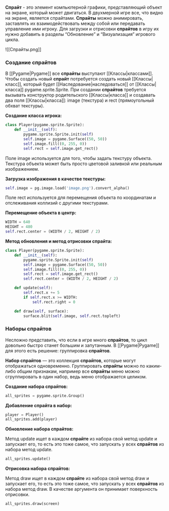 **Спрайт** - это элемент компьютерной графики, представляющий объект на экране, который может двигаться. В двухмерной игре все, что видно на экране, является спрайтами. **Спрайты** можно анимировать, заставлять их взаимодействовать между собой или передавать управление ими игроку. Для загрузки и отрисовки **спрайтов** в игру их нужно добавить в разделы “Обновление” и “Визуализация” игрового цикла.

![[Cпрайты.png]]

### Создание спрайтов

В [[Pygame|Pygame]] все **спрайты** выступают [[Классы|классами]]. Чтобы создать новый **спрайт** потребуется создать новый [[Классы|класс]], который будет [[Наследование|наследоваться]] от [[Классы|класса]] pygame.sprite.Sprite. При создании **спрайтов** требуется вызывать конструктор родительского [[Классы|класса]] и создавать два поля [[Классы|класса]]: image (текстура) и rect (прямоугольный обхват текстуры).

**Создание класса игрока:**

```Python
class Player(pygame.sprite.Sprite):
	def __init__(self):
		pygame.sprite.Sprite.init(self)
		self.image = pygame.Surface((50, 50))
		self.image.fill((0, 255, 0))
		self.rect = self.image.get_rect()
```

Поле image используется для того, чтобы задать текстуру объекта. Текстура объекта может быть просто цветовой заливкой или реальным изображением.

**Загрузка изображения в качестве текстуры:**

```Python
self.image = pg.image.load('image.png').convert_alpha()
```

Поле rect используется для перемещения объекта по координатам и отслеживания коллизий с другими текстурами.

**Перемещение объекта в центр:**

```Python
WIDTH = 640
HEIGHT = 480
self.rect.center = (WIDTH / 2, HEIGHT / 2)
```

**Метод обновления и метод отрисовки спрайта:**

```Python
class Player(pygame.sprite.Sprite):
	def __init__(self):
		pygame.sprite.Sprite.init(self)
		self.image = pygame.Surface((50, 50))
		self.image.fill((0, 255, 0))
		self.rect = self.image.get_rect()
		self.rect.center = (WIDTH / 2, HEIGHT / 2)

	def update(self):
		self.rect.x += 5
		if self.rect.x >= WIDTH:
			self.rect.right = 0

	def draw(self, surface):  
	    surface.blit(self.image, self.rect.topleft)
```

### Наборы спрайтов

Несложно представить, что если в игре много **спрайтов**, то цикл довольно быстро станет большим и запутанным. В [[Pygame|Pygame]] для этого есть решение: группировка **спрайтов**.

**Набор спрайтов** — это коллекция **спрайтов**, которые могут отображаться одновременно. Группировать **спрайты** можно по каким-либо общим признакам, например все **спрайты** меню можно сгруппировать в один набор, ведь меню отображается целиком.

**Создание набора спрайтов:**

```Python
all_sprites = pygame.sprite.Group() 
```

**Добавление спрайта в набор:**

```Python
player = Player()
all_sprites.add(player)
```

**Обновление набора спрайтов:**

Метод update ищет в каждом **спрайте** из набора свой метод update и запускает его, то есть это тоже самое, что запускать у всех **спрайтов** из набора метод update.

```Python
all_sprites.update()
```

**Отрисовка набора спрайтов:**

Метод draw ищет в каждом **спрайте** из набора свой метод draw и запускает его, то есть это тоже самое, что запускать у всех **спрайтов** из набора метод draw. В качестве аргумента он принимает поверхность отрисовки.

```Python
all_sprites.draw(screen)
```
